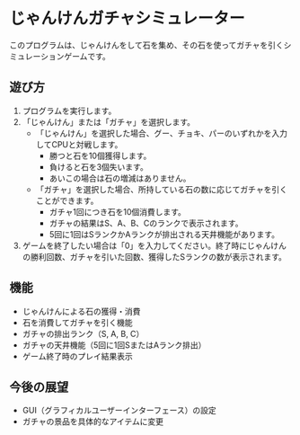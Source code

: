 # じゃんけんガチャシミュレーター

このプログラムは、じゃんけんをして石を集め、その石を使ってガチャを引くシミュレーションゲームです。

## 遊び方

1.  プログラムを実行します。
2.  「じゃんけん」または「ガチャ」を選択します。
    * 「じゃんけん」を選択した場合、グー、チョキ、パーのいずれかを入力してCPUと対戦します。
        * 勝つと石を10個獲得します。
        * 負けると石を3個失います。
        * あいこの場合は石の増減はありません。
    * 「ガチャ」を選択した場合、所持している石の数に応じてガチャを引くことができます。
        * ガチャ1回につき石を10個消費します。
        * ガチャの結果はS、A、B、Cのランクで表示されます。
        * 5回に1回はSランクかAランクが排出される天井機能があります。
3.  ゲームを終了したい場合は「0」を入力してください。終了時にじゃんけんの勝利回数、ガチャを引いた回数、獲得したSランクの数が表示されます。

## 機能

* じゃんけんによる石の獲得・消費
* 石を消費してガチャを引く機能
* ガチャの排出ランク（S, A, B, C）
* ガチャの天井機能（5回に1回SまたはAランク排出）
* ゲーム終了時のプレイ結果表示

## 今後の展望

* GUI（グラフィカルユーザーインターフェース）の設定
* ガチャの景品を具体的なアイテムに変更

